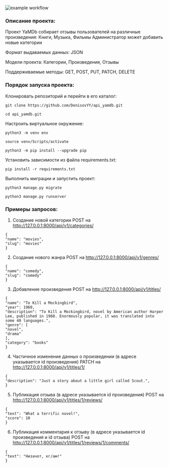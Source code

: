 ![example workflow](https://github.com/github/docs/actions/workflows/yamdb_workflow.yml/badge.svg)

### Описание проекта: 

Проект YaMDb собирает отзывы пользователей на различные произведения: Книги, Музыка, Фильмы
Администратор может добавить новые категории

Формат выдаваемых данных: JSON

Модели проекта: Категории, Произведения, Отзывы

Поддерживаемые методы: GET, POST, PUT, PATCH, DELETE

### Порядок запуска проекта:

Клонировать репозиторий и перейти в его каталог:

```
git clone https://github.com/DenisovYY/api_yamdb.git

cd api_yamdb.git
```

Настроить виртуальное окружение:

```
python3 -m venv env

source venv/Scripts/activate

python3 -m pip install --upgrade pip
```

Установить зависимости из файла requirements.txt:

```
pip install -r requirements.txt
```

Выполнить миграции и запустить проект:

```
python3 manage.py migrate

python3 manage.py runserver
```

### Примеры запросов:
1. Создание новой категории
POST на http://127.0.0.1:8000/api/v1/categories/
``` 
{
"name": "movies",
"slug": "movies"
}
``` 

2. Создание нового жанра
POST на http://127.0.0.1:8000/api/v1/genres/
``` 
{
"name": "comedy",
"slug": "comedy"
}
``` 

3. Добавление произведения
POST на http://127.0.0.1:8000/api/v1/titles/
``` 
{
"name": "To Kill a Mockingbird",
"year": 1960,
"description": "To Kill a Mockingbird, novel by American author Harper Lee, published in 1960. Enormously popular, it was translated into some 40 languages.",
"genre": [
"novel",
"drama"
],
"category": "books"
}
``` 

4. Частичное изменение данных о произведении (в адресе указывается id произведения)
PATCH на http://127.0.0.1:8000/api/v1/titles/1/
``` 
{
"description": "Just a story about a little girl called Scout.",
}
``` 

5. Публикация отзыва (в адресе указывается id произведения)
POST на http://127.0.0.1:8000/api/v1/titles/1/reviews/
``` 
{
"text": "What a terrific novel!",
"score": 10
}
``` 

6. Публикация комментария к отзыву (в адресе указывается id произведения и id отзыва)
POST на http://127.0.0.1:8000/api/v1/titles/1/reviews/1/comments/
``` 
{
"text": "Низачот, кг/ам!"
}
``` 